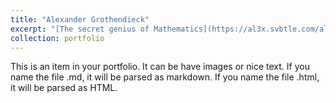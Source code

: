```yaml
---
title: "Alexander Grothendieck"
excerpt: "[The secret genius of Mathematics](https://al3x.svbtle.com/alexander-grothendieck) <br/><img src='/images/gt_ons_w.jpg'>"
collection: portfolio
---
```


This is an item in your portfolio. It can be have images or nice text. If you name the file .md, it will be parsed as markdown. If you name the file .html, it will be parsed as HTML. 
